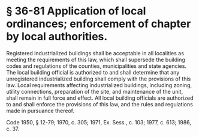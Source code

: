 # § 36-81 Application of local ordinances; enforcement of chapter by local authorities.

<p>Registered industrialized buildings shall be acceptable in all localities as meeting the requirements of this law, which shall supersede the building codes and regulations of the counties, municipalities and state agencies. The local building official is authorized to and shall determine that any unregistered industrialized building shall comply with the provisions of this law. Local requirements affecting industrialized buildings, including zoning, utility connections, preparation of the site, and maintenance of the unit, shall remain in full force and effect. All local building officials are authorized to and shall enforce the provisions of this law, and the rules and regulations made in pursuance thereof.</p><p>Code 1950, § 12-79; 1970, c. 305; 1971, Ex. Sess., c. 103; 1977, c. 613; 1986, c. 37.</p>